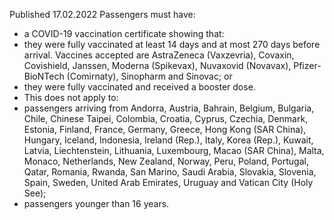 Published 17.02.2022
Passengers must have:
- a COVID-19 vaccination certificate showing that:
- they were fully vaccinated at least 14 days and at most 270 days before arrival. Vaccines accepted are AstraZeneca (Vaxzevria), Covaxin, Covishield, Janssen, Moderna (Spikevax), Nuvaxovid (Novavax), Pfizer-BioNTech (Comirnaty), Sinopharm and Sinovac; or
- they were fully vaccinated and received a booster dose.
- This does not apply to:
- passengers arriving from Andorra, Austria, Bahrain, Belgium, Bulgaria, Chile, Chinese Taipei, Colombia, Croatia, Cyprus, Czechia, Denmark, Estonia, Finland, France, Germany, Greece, Hong Kong (SAR China), Hungary, Iceland, Indonesia, Ireland (Rep.), Italy, Korea (Rep.), Kuwait, Latvia, Liechtenstein, Lithuania, Luxembourg, Macao (SAR China), Malta, Monaco, Netherlands, New Zealand, Norway, Peru, Poland, Portugal, Qatar, Romania, Rwanda, San Marino, Saudi Arabia, Slovakia, Slovenia, Spain, Sweden, United Arab Emirates, Uruguay and Vatican City (Holy See);
- passengers younger than 16 years.